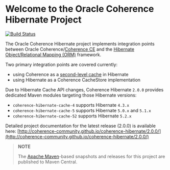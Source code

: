 Welcome to the Oracle Coherence Hibernate Project
=============================================

[![Build Status](https://github.com/ghillert/coherence-hibernate/workflows/CI%20Coherence%20Hibernate/badge.svg)](https://github.com/ghillert/coherence-hibernate/actions)

The Oracle Coherence Hibernate project implements integration points between Oracle Coherence/[Coherence CE](https://coherence.community) and the [Hibernate Object/Relational Mapping (ORM)](https://hibernate.org/orm/) framework.

Two primary integration points are covered currently:

- using Coherence as a [second-level cache](https://docs.jboss.org/hibernate/orm/5.4/userguide/html_single/Hibernate_User_Guide.html#caching) in Hibernate
- using Hibernate as a Coherence CacheStore implementation

Due to Hibernate Cache API changes, Coherence Hibernate `2.0.0` provides dedicated Maven modules targeting those Hibernate versions:

* `coherence-hibernate-cache-4` supports Hibernate `4.3.x`
* `coherence-hibernate-cache-5` supports Hibernate `5.0.x` and `5.1.x`
* `coherence-hibernate-cache-52` supports Hibernate `5.2.x`

Detailed project documentation for the latest release (2.0.0) is available
here: [http://coherence-community.github.io/coherence-hibernate/2.0.0/](http://coherence-community.github.io/coherence-hibernate/2.0.0/)

> **NOTE**
>
> The [Apache Maven](http://maven.apache.org)-based snapshots and releases for this project are published to Maven Central.

